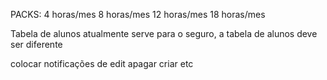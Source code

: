 PACKS: 
4 horas/mes
8 horas/mes
12 horas/mes
18 horas/mes

Tabela de alunos atualmente serve para o seguro, a tabela de alunos deve ser diferente

colocar notificações de edit apagar criar etc